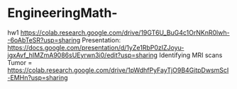 # EngineeringMath-

hw1 https://colab.research.google.com/drive/19GT6U_BuG4c1OrNKnR0lwh--6oAbTeSR?usp=sharing
Presentation: https://docs.google.com/presentation/d/1yZe1RbP0zIZJoyu-jgxAvf_hIMZmA9086sUEyrwn3i0/edit?usp=sharing
Identifying MRI scans Tumor = https://colab.research.google.com/drive/1pWdhfPyFayTjO9B4GitpDwsmScI-EMHn?usp=sharing
